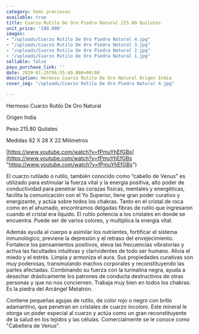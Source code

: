 ```yaml
---
category: Semi preciosas
available: true
title: Cuarzo Rutilo De Oro Piedra Natural 215.80 Quilates
unit_price: '180.000'
images:
- "/uploads/Cuarzo Rutilo De Oro Piedra Natural 4.jpg"
- "/uploads/Cuarzo Rutilo De Oro Piedra Natural 3.jpg"
- "/uploads/Cuarzo Rutilo De Oro Piedra Natural 2.jpg"
- "/uploads/Cuarzo Rutilo De Oro Piedra Natural 1.jpg"
sellable: false
payu_purchase_link: ''
date: 2020-01-25T06:55:49.000+00:00
description: Hermoso Cuarzo Rutilo De Oro Natural Origen India
cover_img: "/uploads/Cuarzo Rutilo De Oro Piedra Natural 4.jpg"

---
```

Hermoso Cuarzo Rutilo De Oro Natural 

Origen India 

Peso 215.80 Quilates 

Medidas 82 X 28 X 22 Milímetros 

[https://www.youtube.com/watch?v=fPmuYhEfGBs](https://www.youtube.com/watch?v=fPmuYhEfGBs "https://www.youtube.com/watch?v=fPmuYhEfGBs")

El cuarzo rutilado o rutilo, también conocido como “cabello de Venus” es utilizado para estimular la fuerza vital y la energía positiva, alto poder de conductividad para penetrar las corazas físicas, mentales y energéticas, facilita la comunicación con el Yo Superior, tiene gran poder curativo y energizante, y actúa sobre todos los chakras. Tanto en el cristal de roca como en el ahumado, encontramos delgadas fibras de rutilo que ingresaron cuando el cristal era líquido. El rutilo potencia a los cristales en donde se encuentra. Puede ser de varios colores, y multiplica la energía vital.

Además ayuda al cuerpo a asimilar los nutrientes, fortificar el sistema inmunológico, previene la depresión y el retraso del envejecimiento. Fortalece los pensamientos positivos, eleva las frecuencias vibratorias y activa las facultades intuitivas y clarividentes de todo ser humano. Alivia el miedo y el estrés. Limpia y armoniza el aura. Sus propiedades curativas son muy poderosas, transmutando machos corporales y reconstituyendo las partes afectadas. Combinando su fuerza con la turmalina negra, ayuda a desechar drásticamente los patrones de conducta destructivos de otras personas y que no nos conciernen. Trabaja muy bien en todos los chakras. Es la piedra del Arcángel Metatrón.

Contiene pequeñas agujas de rutilo, de color rojo o negro con brillo adamantino, que penetran en cristales de cuarzo incoloro. Este mineral le otorga un poder especial al cuarzo y actúa como un gran reconstituyente de la salud en los tejidos y las células. Comercialmente se le conoce como "Cabellera de Venus".